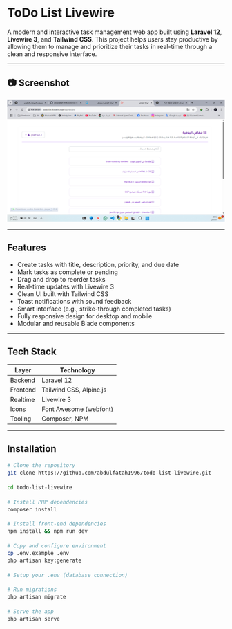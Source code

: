# ToDo List Livewire

A modern and interactive task management web app built using **Laravel 12**, **Livewire 3**, and **Tailwind CSS**. This project helps users stay productive by allowing them to manage and prioritize their tasks in real-time through a clean and responsive interface.

---

## 📷 Screenshot

![App Screenshot](./public/todolist.png)

---

## Features

- Create tasks with title, description, priority, and due date
- Mark tasks as complete or pending
- Drag and drop to reorder tasks
- Real-time updates with Livewire 3
- Clean UI built with Tailwind CSS
- Toast notifications with sound feedback
- Smart interface (e.g., strike-through completed tasks)
- Fully responsive design for desktop and mobile
- Modular and reusable Blade components

---

## Tech Stack

| Layer      | Technology            |
|------------|------------------------|
| Backend    | Laravel 12             |
| Frontend   | Tailwind CSS, Alpine.js |
| Realtime   | Livewire 3             |
| Icons      | Font Awesome (webfont) |
| Tooling    | Composer, NPM          |

---

## Installation

```bash
# Clone the repository
git clone https://github.com/abdulfatah1996/todo-list-livewire.git

cd todo-list-livewire

# Install PHP dependencies
composer install

# Install front-end dependencies
npm install && npm run dev

# Copy and configure environment
cp .env.example .env
php artisan key:generate

# Setup your .env (database connection)

# Run migrations
php artisan migrate

# Serve the app
php artisan serve
